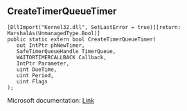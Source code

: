 ## CreateTimerQueueTimer

```
[DllImport("Kernel32.dll", SetLastError = true)][return: MarshalAs(UnmanagedType.Bool)]
public static extern bool CreateTimerQueueTimer(
   out IntPtr phNewTimer,
   SafeTimerQueueHandle TimerQueue,
   WAITORTIMERCALLBACK Callback,
   IntPtr Parameter,
   uint DueTime,
   uint Period,
   uint Flags
);
```

Microsoft documentation: [Link](https://learn.microsoft.com/en-us/windows/win32/api/threadpoollegacyapiset/nf-threadpoollegacyapiset-createtimerqueuetimer)
